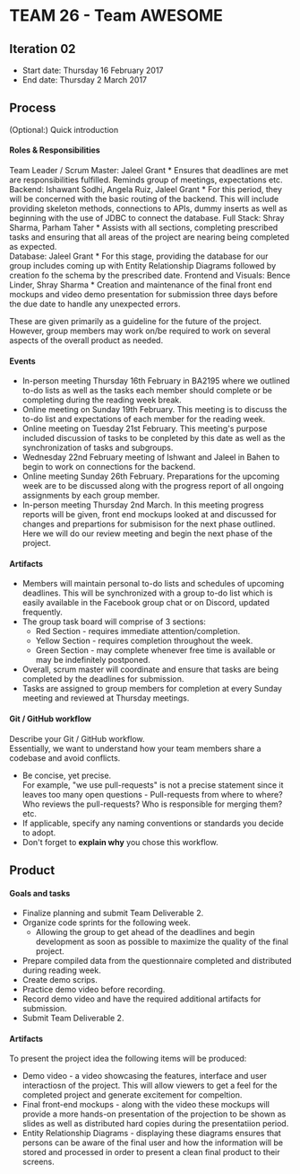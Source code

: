 # TEAM 26 - Team AWESOME

## Iteration 02

 * Start date: Thursday 16 February 2017
 * End date: Thursday 2 March 2017

## Process

(Optional:) Quick introduction

#### Roles & Responsibilities

Team Leader / Scrum Master: Jaleel Grant
	* Ensures that deadlines are met are responsibilities fulfilled. Reminds group of meetings, expectations etc.
Backend: Ishawant Sodhi, Angela Ruiz, Jaleel Grant
	* For this period, they will be concerned with the basic routing of the backend. This will include providing skeleton methods, connections to APIs, dummy inserts as well as beginning with the use of JDBC to connect the database.
Full Stack: Shray Sharma, Parham Taher
	* Assists with all sections, completing prescribed tasks and ensuring that all areas of the project are nearing being completed as expected.  
Database: Jaleel Grant
	* For this stage, providing the database for our group includes coming up with Entity Relationship Diagrams followed by creation fo the schema by the prescribed date. 
Frontend and Visuals: Bence Linder, Shray Sharma
	* Creation and maintenance of the final front end mockups and video demo presentation for submission three days before the due date to handle any unexpected errors.

These are given primarily as a guideline for the future of the project. However, group members may work on/be required to work on several aspects of the overall product as needed.

#### Events

 * In-person meeting Thursday 16th February in BA2195 where we outlined to-do lists as well as the tasks each member should complete or be completing during the reading week break.
 * Online meeting on Sunday 19th February. This meeting is to discuss the to-do list and expectations of each member for the reading week.
 * Online meeting on Tuesday 21st February. This meeting's purpose included discussion of tasks to be conpleted by this date as well as the synchronization of tasks and subgroups.
 * Wednesday 22nd February meeting of Ishwant and Jaleel in Bahen to begin to work on connections for the backend. 
 * Online meeting Sunday 26th February. Preparations for the upcoming week are to be discussed along with the progress report of all ongoing assignments by each group member. 
 * In-person meeting Thursday 2nd March. In this meeting progress reports will be given, front end mockups looked at and discussed for changes and prepartions for submisison for the next phase outlined. Here we will do our review meeting and begin the next phase of the project.


#### Artifacts

* Members will maintain personal to-do lists and schedules of upcoming deadlines. This will be synchronized with a group to-do list which is easily available in the Facebook group chat or on Discord, updated frequently.
* The group task board will comprise of 3 sections:
	* Red Section - requires immediate attention/completion.
	* Yellow Section - requires completion throughout the week.
	* Green Section - may complete whenever free time is available or may be indefinitely postponed. 
* Overall, scrum master will coordinate and ensure that tasks are being completed by the deadlines for submission.
* Tasks are assigned to group members for completion at every Sunday meeting and reviewed at Thursday meetings. 

#### Git / GitHub workflow

Describe your Git / GitHub workflow.     
Essentially, we want to understand how your team members share a codebase and avoid conflicts.

 * Be concise, yet precise.      
For example, "we use pull-requests" is not a precise statement since it leaves too many open questions - Pull-requests from where to where? Who reviews the pull-requests? Who is responsible for merging them? etc.
 * If applicable, specify any naming conventions or standards you decide to adopt.
 * Don't forget to **explain why** you chose this workflow.



## Product

#### Goals and tasks

 * Finalize planning and submit Team Deliverable 2.
 * Organize code sprints for the following week.
 	* Allowing the group to get ahead of the deadlines and begin development as soon as possible to maximize the quality of the final project.
 * Prepare compiled data from the questionnaire completed and distributed during reading week.
 * Create demo scrips.
 * Practice demo video before recording.
 * Record demo video and have the required additional artifacts for submission.
 * Submit Team Deliverable 2.

#### Artifacts

To present the project idea the following items will be produced:

* Demo video - a video showcasing the features, interface and user interactiosn of the project. This will allow viewers to get a feel for the completed project and generate excitement for compeltion. 
* Final front-end mockups - along with the video these mockups will provide a more hands-on presentation of the projection to be shown as slides as well as distributed hard copies during the presentatiion period.
* Entity Relationship Diagrams - displaying these diagrams ensures that persons can be aware of the final user and how the information will be stored and processed in order to present a clean final product to their screens. 
